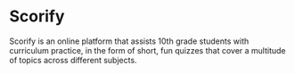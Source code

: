 # Scorify
Scorify is an online platform that assists 10th grade students with curriculum practice, in the form of short,  fun quizzes that cover a multitude of topics across different subjects.
